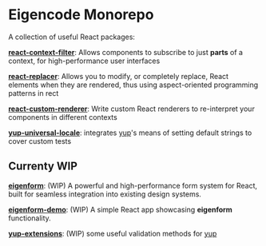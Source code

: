 # Eigencode Monorepo

A collection of useful React packages:

**[react-context-filter](./packages/react-context-filter)**: Allows components to subscribe to just **parts** of a context, for high-performance user interfaces

**[react-replacer](./packages/react-replacer)**: Allows you to modify, or completely replace, React elements when they are rendered, thus using aspect-oriented programming patterns in rect

**[react-custom-renderer](./packages/react-custom-renderer)**: Write custom React renderers to re-interpret your components in different contexts

**[yup-universal-locale](./packages/yup-universal-locale)**: integrates [yup](https://github.com/jquense/yup)'s means of setting default strings to cover custom tests

## Currenty WIP

**[eigenform](./packages/eigenform)**: (WIP) A powerful and high-performance form system for React, built for seamless integration into existing design systems.

**[eigenform-demo](./packages/eigenform-demo)**: (WIP) A simple React app showcasing **eigenform** functionality.

**[yup-extensions](./packages/yup-extensions)**: (WIP) some useful validation methods for [yup](https://github.com/jquense/yup)
